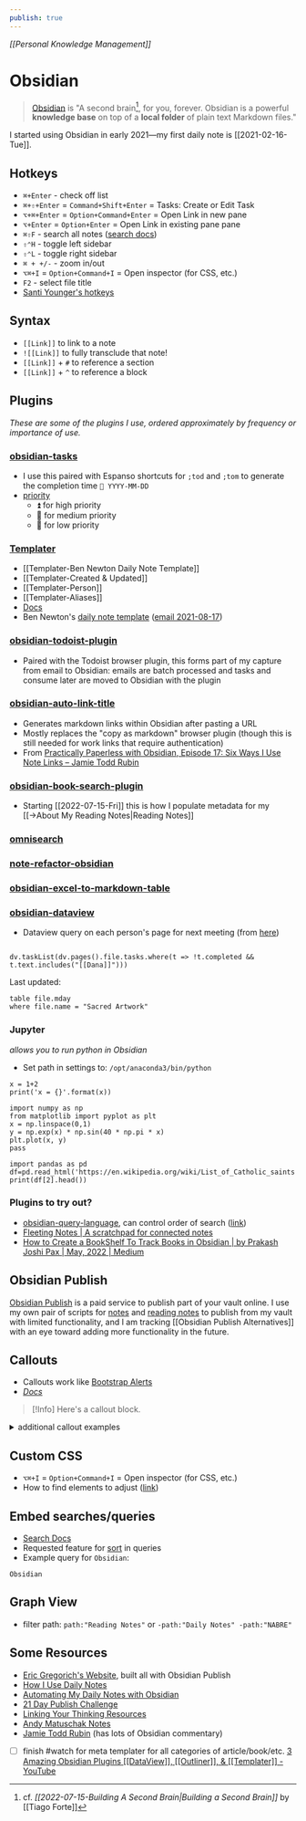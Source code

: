 ```yaml
---
publish: true
---
```

*[[Personal Knowledge Management]]*

# Obsidian
>[Obsidian](https://obsidian.md/) is "A second brain[^sb], for you, forever. Obsidian is a powerful **knowledge base** on top of a **local folder** of plain text Markdown files."

[^sb]: cf. *[[2022-07-15-Building A Second Brain|Building a Second Brain]]* by [[Tiago Forte]]

I started using Obsidian in early 2021—my first daily note is [[2021-02-16-Tue]].

## Hotkeys
- `⌘+Enter` - check off list
- `⌘+⇧+Enter` = `Command+Shift+Enter` = Tasks: Create or Edit Task
- `⌥+⌘+Enter` = `Option+Command+Enter` = Open Link in new pane
- `⌥+Enter` = `Option+Enter` = Open Link in existing pane pane
- `⌘⇧F` - search all notes ([search docs](https://help.obsidian.md/Plugins/Search))
- `⇧⌃H` - toggle left sidebar
- `⇧⌃L` - toggle right sidebar
- `⌘ + +/-` - zoom in/out
- `⌥⌘+I` = `Option+Command+I` = Open inspector (for CSS, etc.)
- `F2` - select file title
- [Santi Younger's hotkeys](https://santiyounger.com/obsidian-shortcuts/)

## Syntax
- `[[Link]]` to link to a note
- `![[Link]]` to fully transclude that note!
- `[[Link]]` + `#` to reference a section
- `[[Link]]` + `^` to reference a block

## Plugins
*These are some of the plugins I use, ordered approximately by frequency or importance of use.*

### [obsidian-tasks](https://github.com/schemar/obsidian-tasks#installation)
- I use this paired with Espanso shortcuts for `;tod` and `;tom` to generate the completion time `📅 YYYY-MM-DD`
- [priority](https://obsidian-tasks-group.github.io/obsidian-tasks/getting-started/priority/)
	-  ⏫ for high priority
	-  🔼 for medium priority
	-  🔽 for low priority

### [Templater](https://github.com/SilentVoid13/Templater)
- [[Templater-Ben Newton Daily Note Template]]
- [[Templater-Created & Updated]]
- [[Templater-Person]]
- [[Templater-Aliases]]
- [Docs](https://silentvoid13.github.io/Templater/)
- Ben Newton's [daily note template](https://gist.githubusercontent.com/bennewton999/62b4a034445a24532591bc4c55a52cf5/raw/83cb9636f00f724042905774f5bbb2def5331ee8/dailyNoteTemplate.txt) ([email 2021-08-17](https://mail.google.com/mail/u/0/?pli=1#inbox/KtbxLwghgcJtBxGpfJmfkQBDQmfMfcMmgq))

### [obsidian-todoist-plugin](https://github.com/jamiebrynes7/obsidian-todoist-plugin)
- Paired with the Todoist browser plugin, this forms part of my capture from email to Obsidian: emails are batch processed and tasks and consume later are moved to Obsidian with the plugin

### [obsidian-auto-link-title](https://github.com/zolrath/obsidian-auto-link-title)
- Generates markdown links within Obsidian after pasting a URL
- Mostly replaces the "copy as markdown" browser plugin (though this is still needed for work links that require authentication)
- From [Practically Paperless with Obsidian, Episode 17: Six Ways I Use Note Links – Jamie Todd Rubin](https://jamierubin.net/2022/02/08/practically-paperless-with-obsidian-episode-17-six-ways-i-use-note-links/)

### [obsidian-book-search-plugin](https://github.com/anpigon/obsidian-book-search-plugin)
- Starting [[2022-07-15-Fri]] this is how I populate metadata for my [[→About My Reading Notes|Reading Notes]]

### [omnisearch](https://github.com/scambier/obsidian-omnisearch)

### [note-refactor-obsidian](https://github.com/lynchjames/note-refactor-obsidian)

### [obsidian-excel-to-markdown-table](https://github.com/ganesshkumar/obsidian-excel-to-markdown-table)

### [obsidian-dataview](https://github.com/blacksmithgu/obsidian-dataview)
- Dataview query on each person's page for next meeting (from [here](https://medium.com/@benenewton/how-i-use-obsidian-to-track-topics-for-my-one-on-one-meetings-35b1907526ff))

```dataviewjs

dv.taskList(dv.pages().file.tasks.where(t => !t.completed && t.text.includes("[[Dana]]")))
```

Last updated:
```dataview
table file.mday
where file.name = "Sacred Artwork"
```


### Jupyter
*allows you to run python in Obsidian*

- Set path in settings to: `/opt/anaconda3/bin/python`

```jupyter
x = 1+2
print('x = {}'.format(x))
```

```jupyter
import numpy as np
from matplotlib import pyplot as plt
x = np.linspace(0,1)
y = np.exp(x) * np.sin(40 * np.pi * x)
plt.plot(x, y)
pass
```

```jupyter
import pandas as pd
df=pd.read_html('https://en.wikipedia.org/wiki/List_of_Catholic_saints')
print(df[2].head())
```

### Plugins to try out?
- [obsidian-query-language](https://github.com/jplattel/obsidian-query-language), can control order of search ([link](https://canburaks.gitbook.io/webmeister-s-wiki/code/apps-api/obsidian/obsidian-search))
- [Fleeting Notes | A scratchpad for connected notes](https://fleetingnotes.app/)
- [How to Create a BookShelf To Track Books in Obsidian | by Prakash Joshi Pax | May, 2022 | Medium](https://beingpax.medium.com/how-to-create-a-bookshelf-to-track-books-in-obsidian-f5130555be44)


## Obsidian Publish
[Obsidian Publish](https://obsidian.md/publish) is a paid service to publish part of your vault online. I use my own pair of scripts for [notes](https://github.com/mkudija/mkudija.github.io/blob/master/notes/_build/_build.py) and [reading notes](https://github.com/mkudija/mkudija.github.io/blob/master/reading-notes/_build/_build.py) to publish from my vault with limited functionality, and I am tracking [[Obsidian Publish Alternatives]] with an eye toward adding more functionality in the future.

## Callouts
- Callouts work like [Bootstrap Alerts](https://getbootstrap.com/docs/4.0/components/alerts/)
- *[Docs](https://help.obsidian.md/How+to/Use+callouts)*

> [!Info]
> Here's a callout block.

<details>
<summary>additional callout examples</summary>
> [!Warning]
> Here's a callout block.

> [!Note]
> Here's a callout block.

> [!Tip]
> Here's a callout block.

> [!Quote]
> Here's a callout block.

> [!Question]
> Here's a callout block.
</details>


## Custom CSS
- `⌥⌘+I` = `Option+Command+I` = Open inspector (for CSS, etc.)
- How to find elements to adjust ([link](https://forum.obsidian.md/t/identifying-css-selectors/31577))

## Embed searches/queries
- [Search Docs](https://help.obsidian.md/Plugins/Search)
- Requested feature for [sort](https://forum.obsidian.md/t/explicit-sort-parameter-in-query-syntax/11074/15) in queries
- Example query for `Obsidian`:

```query
Obsidian
```

## Graph View
- filter path: `path:"Reading Notes"` or `-path:"Daily Notes" -path:"NABRE"`

## Some Resources
- [Eric Gregorich's Website](https://ericgregorich.com/Home), built all with Obsidian Publish
- [How I Use Daily Notes](https://forum.obsidian.md/t/how-i-use-daily-notes/3057)
- [Automating My Daily Notes with Obsidian](https://www.jamierubin.net/2021/02/08/automating-my-daily-notes-with-obsidian/)
- [21 Day Publish Challenge](https://publish.obsidian.md/alexisrondeau/21-Day+Obsidian+Publish+Challenge)
- [Linking Your Thinking Resources](https://forum.obsidian.md/t/linking-your-thinking-resources/6177)
- [Andy Matuschak Notes](https://notes.andymatuschak.org/About_these_notes)
- [Jamie Todd Rubin](https://www.jamierubin.net/2021/01/31/notes-with-obsidian-my-initial-impressions/) (has lots of Obsidian commentary)
- [ ] finish #watch for meta templater for all categories of article/book/etc. [3 Amazing Obsidian Plugins [[DataView]], [[Outliner]], & [[Templater]] - YouTube](https://youtu.be/2234DXKbNgM?t=2935)